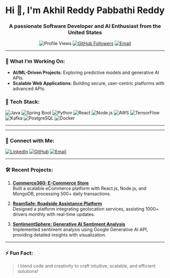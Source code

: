 <h1 align="center">Hi 👋, I'm Akhil Reddy Pabbathi Reddy</h1>
<h3 align="center">A passionate Software Developer and AI Enthusiast from the United States</h3>

<p align="center">
  <img src="https://komarev.com/ghpvc/?username=akhilreddy030&label=Profile%20Views&color=brightgreen&style=flat" alt="Profile Views" />
  <a href="https://github.com/akhilreddy030"><img src="https://img.shields.io/github/followers/akhilreddy030?label=Followers&style=social" alt="GitHub Followers" /></a>
  <a href="mailto:pabbathireddyakhilreddy@gmail.com"><img src="https://img.shields.io/badge/Email-pabbathireddyakhilreddy@gmail.com-red" alt="Email" /></a>
</p>

---

### 🔭 What I’m Working On:
- **AI/ML-Driven Projects**: Exploring predictive models and generative AI APIs.
- **Scalable Web Applications**: Building secure, user-centric platforms with advanced APIs.

### 🌟 Tech Stack:
<p align="left">
  <img src="https://img.shields.io/badge/Java-ED8B00?style=for-the-badge&logo=java&logoColor=white" alt="Java" />
  <img src="https://img.shields.io/badge/SpringBoot-6DB33F?style=for-the-badge&logo=springboot&logoColor=white" alt="Spring Boot" />
  <img src="https://img.shields.io/badge/Python-3776AB?style=for-the-badge&logo=python&logoColor=white" alt="Python" />
  <img src="https://img.shields.io/badge/React-61DAFB?style=for-the-badge&logo=react&logoColor=white" alt="React" />
  <img src="https://img.shields.io/badge/Node.js-339933?style=for-the-badge&logo=node.js&logoColor=white" alt="Node.js" />
  <img src="https://img.shields.io/badge/AWS-232F3E?style=for-the-badge&logo=amazon-aws&logoColor=white" alt="AWS" />
  <img src="https://img.shields.io/badge/TensorFlow-FF6F00?style=for-the-badge&logo=tensorflow&logoColor=white" alt="TensorFlow" />
  <img src="https://img.shields.io/badge/Kafka-231F20?style=for-the-badge&logo=apachekafka&logoColor=white" alt="Kafka" />
  <img src="https://img.shields.io/badge/PostgreSQL-336791?style=for-the-badge&logo=postgresql&logoColor=white" alt="PostgreSQL" />
  <img src="https://img.shields.io/badge/Docker-2496ED?style=for-the-badge&logo=docker&logoColor=white" alt="Docker" />
</p>

---

---

### 🤝 Connect with Me:
<p align="left">
  <a href="https://linkedin.com/in/akhil-reddy-da"><img src="https://img.shields.io/badge/LinkedIn-0077B5?style=for-the-badge&logo=linkedin&logoColor=white" alt="LinkedIn" /></a>
  <a href="https://github.com/akhilreddy030"><img src="https://img.shields.io/badge/GitHub-181717?style=for-the-badge&logo=github&logoColor=white" alt="GitHub" /></a>
  <a href="mailto:pabbathireddyakhilreddy@gmail.com"><img src="https://img.shields.io/badge/Email-D14836?style=for-the-badge&logo=gmail&logoColor=white" alt="Email" /></a>
</p>

---

### 🛠 Recent Projects:
1. **[Commerce360: E-Commerce Store](https://github.com/akhilreddy030/Commerce360-MERN_STORE)**  
   Built a scalable eCommerce platform with React.js, Node.js, and MongoDB, processing 500+ daily transactions.
   
2. **[RoamSafe: Roadside Assistance Platform](https://github.com/akhilreddy030/RoamSafe-Roadside-Assistance-Platform)**  
   Designed a platform integrating geolocation services, assisting 1000+ drivers monthly with real-time updates.

3. **[SentimentSphere: Generative AI Sentiment Analysis](https://github.com/akhilreddy030/SentimentSphere-Generative-AI-Driven-Sentiment-Analysis)**  
   Implemented sentiment analysis using Google Generative AI API, providing detailed insights with visualization.

---

### ⚡ Fun Fact:
> I blend code and creativity to craft intuitive, scalable, and efficient solutions!
